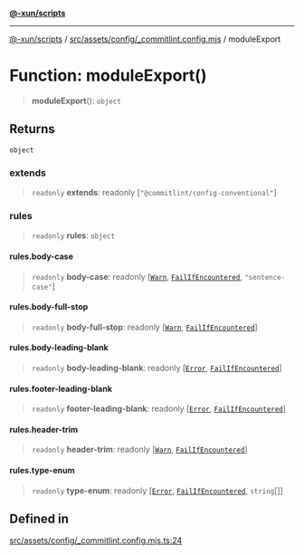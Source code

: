 [**@-xun/scripts**](../../../../../README.md)

***

[@-xun/scripts](../../../../../README.md) / [src/assets/config/\_commitlint.config.mjs](../README.md) / moduleExport

# Function: moduleExport()

> **moduleExport**(): `object`

## Returns

`object`

### extends

> `readonly` **extends**: readonly [`"@commitlint/config-conventional"`]

### rules

> `readonly` **rules**: `object`

#### rules.body-case

> `readonly` **body-case**: readonly [[`Warn`](../enumerations/ErrorLevel.md#warn), [`FailIfEncountered`](../enumerations/Applicable.md#failifencountered), `"sentence-case"`]

#### rules.body-full-stop

> `readonly` **body-full-stop**: readonly [[`Warn`](../enumerations/ErrorLevel.md#warn), [`FailIfEncountered`](../enumerations/Applicable.md#failifencountered)]

#### rules.body-leading-blank

> `readonly` **body-leading-blank**: readonly [[`Error`](../enumerations/ErrorLevel.md#error), [`FailIfEncountered`](../enumerations/Applicable.md#failifencountered)]

#### rules.footer-leading-blank

> `readonly` **footer-leading-blank**: readonly [[`Error`](../enumerations/ErrorLevel.md#error), [`FailIfEncountered`](../enumerations/Applicable.md#failifencountered)]

#### rules.header-trim

> `readonly` **header-trim**: readonly [[`Warn`](../enumerations/ErrorLevel.md#warn), [`FailIfEncountered`](../enumerations/Applicable.md#failifencountered)]

#### rules.type-enum

> `readonly` **type-enum**: readonly [[`Error`](../enumerations/ErrorLevel.md#error), [`FailIfEncountered`](../enumerations/Applicable.md#failifencountered), `string`[]]

## Defined in

[src/assets/config/\_commitlint.config.mjs.ts:24](https://github.com/Xunnamius/xscripts/blob/395ccb9751d5eb5067af3fe099bacae7d9b7a116/src/assets/config/_commitlint.config.mjs.ts#L24)
